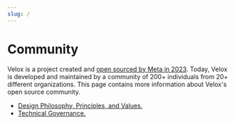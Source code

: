 ```yaml
---
slug: /
---
```


# Community

Velox is a project created and 
[open sourced by Meta in 2023](https://engineering.fb.com/2023/03/09/open-source/velox-open-source-execution-engine/). 
Today, Velox is developed and maintained by a community of 200+ individuals from
20+ different organizations. This page contains more information about Velox's
open source community.

* [Design Philosophy, Principles, and Values.](./docs/community/design-philosophy)
* [Technical Governance.](./docs/community/technical-governance)
